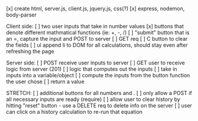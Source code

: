 [x] create html, server.js, client.js, jquery.js, css(?)
[x] express, nodemon, body-parser

Client side:
[ ] two user inputs that take in number values
[x] buttons that denote different mathmatical functions (ie: +, -, /)
[ ] "submit" button that is an =, capture the input and POST to server
[ ] GET req
[ ] C button to clear the fields
[ ] ul append li to DOM for all calculations, should stay even after refreshing the page

Server side:
[ ] POST receive user inputs to server
[ ] GET user to receive logic from server (201)
[ ] logic that computes out the inputs
    [ ] take in inputs into a variable/object
    [ ] compute the inputs from the button function the user chose
    [ ] return a value


STRETCH:
[ ] additional buttons for all numbers and .
[ ] only allow a POST if all necessary inputs are ready (require)
[ ] allow user to clear history by hitting "reset" button - use a DELETE req to delete info on the server
[ ] user can click on a history calculation to re-run that equation